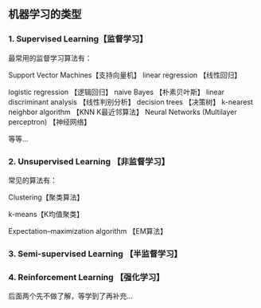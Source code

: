 ## 机器学习的类型



### 1. Supervised Learning【监督学习】

最常用的监督学习算法有：  

Support Vector Machines【支持向量机】 
linear regression 【线性回归】  

logistic regression 【逻辑回归】 
naive Bayes 【朴素贝叶斯】 
linear discriminant analysis 【线性判别分析】 
decision trees 【决策树】 
k-nearest neighbor algorithm 【KNN K最近邻算法】 
Neural Networks (Multilayer perceptron) 【神经网络】 

等等...

### 2. Unsupervised Learning 【非监督学习】

常见的算法有：

Clustering【聚类算法】 

k-means【K均值聚类】 

Expectation–maximization algorithm 【EM算法】 

### 3. Semi-supervised Learning 【半监督学习】



### 4. Reinforcement Learning 【强化学习】





后面两个先不做了解，等学到了再补充...